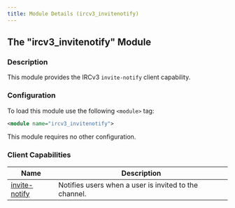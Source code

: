 ```yaml
---
title: Module Details (ircv3_invitenotify)
---
```


## The "ircv3_invitenotify" Module

### Description

This module provides the IRCv3 `invite-notify` client capability.

### Configuration

To load this module use the following `<module>` tag:

```xml
<module name="ircv3_invitenotify">
```

This module requires no other configuration.

### Client Capabilities

Name                                                                       | Description
-------------------------------------------------------------------------- | -----------
[invite-notify](https://ircv3.net/specs/extensions/invite-notify-3.2.html) | Notifies users when a user is invited to the channel.
